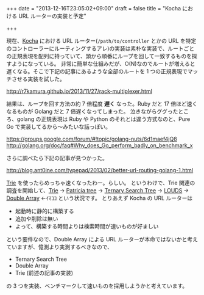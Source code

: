 +++
date = "2013-12-16T23:05:02+09:00"
draft = false
title = "Kocha における URL ルーターの実装と予定"

+++

現在、[Kocha](https://github.com/naoina/kocha) における URL ルーター(`/path/to/controller` とかの URL を特定のコントローラーにルーティングするアレ)の実装は素朴な実装で、ルートごとの正規表現を配列に持っていて、頭から順番にループを回して一致するものを探すようになっている。
非常に簡単な仕組みだが、O(N)なのでルートが増えると遅くなる。そこで下記の記事にあるような全部のルートを 1 つの正規表現でマッチさせる実装を試した。

http://r7kamura.github.io/2013/11/27/rack-multiplexer.html

結果は、ループを回す方法の約 7 倍程度 **遅く** なった。Ruby だと 17 倍ほど速くなるものが Golang だと 7 倍遅くなってしまった。
泣きながらググったところ、golang の正規表現は Ruby や Python のそれとは違う方式なのと、Pure Go で実装してるから〜みたいな話っぽい。

https://groups.google.com/forum/#!topic/golang-nuts/6d1maef4jQ8
http://golang.org/doc/faq#Why_does_Go_perform_badly_on_benchmark_x

さらに調べたら下記の記事が見つかった。

http://blog.ant0ine.com/typepad/2013/02/better-url-routing-golang-1.html

[Trie](http://ja.wikipedia.org/wiki/%E3%83%88%E3%83%A9%E3%82%A4%E6%9C%A8) を使ったらめっちゃ速くなったわー。らしい。
というわけで、Trie 関連の調査を開始して、[Trie](http://ja.wikipedia.org/wiki/%E3%83%88%E3%83%A9%E3%82%A4%E6%9C%A8) → [Patricia tree](http://ja.wikipedia.org/wiki/%E5%9F%BA%E6%95%B0%E6%9C%A8) → [Ternary Search Tree](http://ja.wikipedia.org/wiki/%E4%B8%89%E5%88%86%E6%8E%A2%E7%B4%A2%E6%9C%A8) → [LOUDS](http://d.hatena.ne.jp/takeda25/20120303/1330760254) → [Double Array](http://nanika.osonae.com/DArray/dary.html) ←ｲﾏｺｺ
という状況です。
とりあえず Kocha の URL ルーターは

* 起動時に静的に構築する
* 追加や削除は無い
* よって、構築する時間よりは検索時間が速いものが好ましい

という要件なので、Double Array による URL ルーターが本命ではないかと考えていますが、憶測より実測するべきなので、

* Ternary Search Tree
* Double Array
* Trie (前述の記事の実装)

の 3 つを実装、ベンチマークして速いものを採用しようかと考えています。

